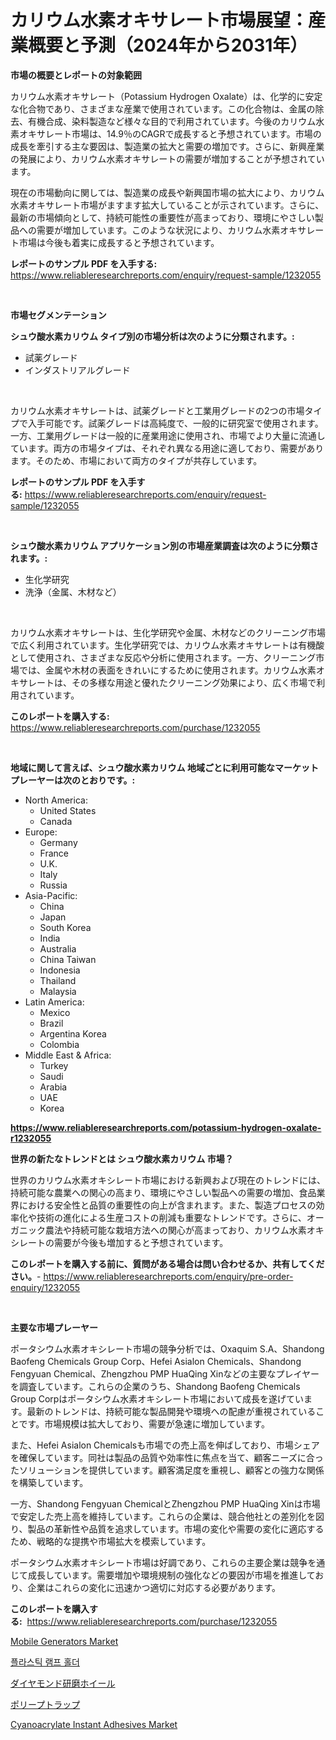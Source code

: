 <p><h1>カリウム水素オキサレート市場展望：産業概要と予測（2024年から2031年）</h1></p><p><strong>市場の概要とレポートの対象範囲</strong></p>
<p><p>カリウム水素オキサレート（Potassium Hydrogen Oxalate）は、化学的に安定な化合物であり、さまざまな産業で使用されています。この化合物は、金属の除去、有機合成、染料製造など様々な目的で利用されています。今後のカリウム水素オキサレート市場は、14.9％のCAGRで成長すると予想されています。市場の成長を牽引する主な要因は、製造業の拡大と需要の増加です。さらに、新興産業の発展により、カリウム水素オキサレートの需要が増加することが予想されています。</p><p>現在の市場動向に関しては、製造業の成長や新興国市場の拡大により、カリウム水素オキサレート市場がますます拡大していることが示されています。さらに、最新の市場傾向として、持続可能性の重要性が高まっており、環境にやさしい製品への需要が増加しています。このような状況により、カリウム水素オキサレート市場は今後も着実に成長すると予想されています。</p></p>
<p><strong>レポートのサンプル PDF を入手する:</strong> <a href="https://www.reliableresearchreports.com/enquiry/request-sample/1232055">https://www.reliableresearchreports.com/enquiry/request-sample/1232055</a></p>
<p>&nbsp;</p>
<p><strong>市場セグメンテーション</strong></p>
<p><strong>シュウ酸水素カリウム タイプ別の市場分析は次のように分類されます。:</strong></p>
<p><ul><li>試薬グレード</li><li>インダストリアルグレード</li></ul></p>
<p>&nbsp;</p>
<p><p>カリウム水素オキサレートは、試薬グレードと工業用グレードの2つの市場タイプで入手可能です。試薬グレードは高純度で、一般的に研究室で使用されます。一方、工業用グレードは一般的に産業用途に使用され、市場でより大量に流通しています。両方の市場タイプは、それぞれ異なる用途に適しており、需要があります。そのため、市場において両方のタイプが共存しています。</p></p>
<p><strong>レポートのサンプル PDF を入手する:</strong>&nbsp;<a href="https://www.reliableresearchreports.com/enquiry/request-sample/1232055">https://www.reliableresearchreports.com/enquiry/request-sample/1232055</a></p>
<p>&nbsp;</p>
<p><strong> シュウ酸水素カリウム アプリケーション別の市場産業調査は次のように分類されます。:</strong></p>
<p><ul><li>生化学研究</li><li>洗浄（金属、木材など）</li></ul></p>
<p>&nbsp;</p>
<p><p>カリウム水素オキサレートは、生化学研究や金属、木材などのクリーニング市場で広く利用されています。生化学研究では、カリウム水素オキサレートは有機酸として使用され、さまざまな反応や分析に使用されます。一方、クリーニング市場では、金属や木材の表面をきれいにするために使用されます。カリウム水素オキサレートは、その多様な用途と優れたクリーニング効果により、広く市場で利用されています。</p></p>
<p><strong>このレポートを購入する:</strong>&nbsp; <a href="https://www.reliableresearchreports.com/purchase/1232055">https://www.reliableresearchreports.com/purchase/1232055</a></p>
<p>&nbsp;</p>
<p><strong>地域に関して言えば、シュウ酸水素カリウム 地域ごとに利用可能なマーケットプレーヤーは次のとおりです。:</strong></p>
<p><ul>
    <li>
        North America:
        <ul>
            <li>United States</li>
            <li>Canada</li>
        </ul>
    </li>
    <li>
        Europe:
        <ul>
            <li>Germany</li>
            <li>France</li>
            <li>U.K.</li>
            <li>Italy</li>
            <li>Russia</li>
        </ul>
    </li>
    <li>
        Asia-Pacific:
        <ul>
            <li>China</li>
            <li>Japan</li>
            <li>South Korea</li>
            <li>India</li>
            <li>Australia</li>
            <li>China Taiwan</li>
            <li>Indonesia</li>
            <li>Thailand</li>
            <li>Malaysia</li>
        </ul>
    </li>
    <li>
        Latin America:
        <ul>
            <li>Mexico</li>
            <li>Brazil</li>
            <li>Argentina Korea</li>
            <li>Colombia</li>
        </ul>
    </li>
    <li>
        Middle East & Africa:
        <ul>
            <li>Turkey</li>
            <li>Saudi</li>
            <li>Arabia</li>
            <li>UAE</li>
            <li>Korea</li>
        </ul>
    </li>
    </ul></p>
<p><strong><a href="https://www.reliableresearchreports.com/potassium-hydrogen-oxalate-r1232055">https://www.reliableresearchreports.com/potassium-hydrogen-oxalate-r1232055</a></strong>&nbsp;</p>
<p><strong>世界の新たなトレンドとは シュウ酸水素カリウム 市場？</strong></p>
<p><p>世界のカリウム水素オキシレート市場における新興および現在のトレンドには、持続可能な農業への関心の高まり、環境にやさしい製品への需要の増加、食品業界における安全性と品質の重要性の向上が含まれます。また、製造プロセスの効率化や技術の進化による生産コストの削減も重要なトレンドです。さらに、オーガニック農法や持続可能な栽培方法への関心が高まっており、カリウム水素オキシレートの需要が今後も増加すると予想されています。</p></p>
<p><strong>このレポートを購入する前に、質問がある場合は問い合わせるか、共有してください。</strong>- <a href="https://www.reliableresearchreports.com/enquiry/pre-order-enquiry/1232055">https://www.reliableresearchreports.com/enquiry/pre-order-enquiry/1232055</a></p>
<p>&nbsp;</p>
<p><strong>主要な市場プレーヤー</strong></p>
<p><p>ポータシウム水素オキシレート市場の競争分析では、Oxaquim S.A、Shandong Baofeng Chemicals Group Corp、Hefei Asialon Chemicals、Shandong Fengyuan Chemical、Zhengzhou PMP HuaQing Xinなどの主要なプレイヤーを調査しています。これらの企業のうち、Shandong Baofeng Chemicals Group Corpはポータシウム水素オキシレート市場において成長を遂げています。最新のトレンドは、持続可能な製品開発や環境への配慮が重視されていることです。市場規模は拡大しており、需要が急速に増加しています。</p><p>また、Hefei Asialon Chemicalsも市場での売上高を伸ばしており、市場シェアを確保しています。同社は製品の品質や効率性に焦点を当て、顧客ニーズに合ったソリューションを提供しています。顧客満足度を重視し、顧客との強力な関係を構築しています。</p><p>一方、Shandong Fengyuan ChemicalとZhengzhou PMP HuaQing Xinは市場で安定した売上高を維持しています。これらの企業は、競合他社との差別化を図り、製品の革新性や品質を追求しています。市場の変化や需要の変化に適応するため、戦略的な提携や市場拡大を模索しています。</p><p>ポータシウム水素オキシレート市場は好調であり、これらの主要企業は競争を通じて成長しています。需要増加や環境規制の強化などの要因が市場を推進しており、企業はこれらの変化に迅速かつ適切に対応する必要があります。</p></p>
<p><strong>このレポートを購入する:</strong>&nbsp;&nbsp;<a href="https://www.reliableresearchreports.com/purchase/1232055">https://www.reliableresearchreports.com/purchase/1232055</a></p>
<p><p><a href="https://github.com/markusgodoy/Market-Research-Report-List-2/blob/main/mobile-generators-market.md">Mobile Generators Market</a></p><p><a href="https://github.com/KellyLyncyh543964/Market-Research-Report-List-1/blob/main/555833220368.md">플라스틱 램프 홀더</a></p><p><a href="https://github.com/schmahlson/Market-Research-Report-List-1/blob/main/305370922289.md">ダイヤモンド研磨ホイール</a></p><p><a href="https://medium.com/@adaming121/%E3%83%9D%E3%83%AA%E3%83%97%E3%83%88%E3%83%A9%E3%83%83%E3%83%97%E5%B8%82%E5%A0%B4%E3%81%AE%E5%88%86%E6%9E%90-%E3%82%B0%E3%83%AD%E3%83%BC%E3%83%90%E3%83%AB%E7%94%A3%E6%A5%AD%E3%81%AE%E8%A6%8B%E8%A7%A3%E3%81%A8%E4%BA%88%E6%B8%AC-2024%E5%B9%B4%E3%81%8B%E3%82%892031%E5%B9%B4%E3%81%BE%E3%81%A7-bf779b00e784">ポリープトラップ</a></p><p><a href="https://issuu.com/reportprime-2/docs/cyanoacrylate-instant-adhesives-market-size-2030.p">Cyanoacrylate Instant Adhesives Market</a></p></p>